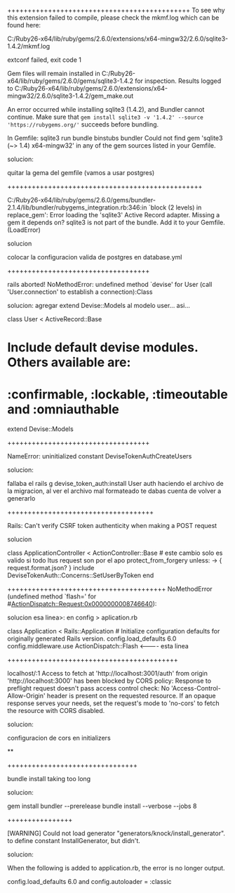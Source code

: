 
+++++++++++++++++++++++++++++++++++++++++++++
To see why this extension failed to compile, please check the mkmf.log which can
be found here:

C:/Ruby26-x64/lib/ruby/gems/2.6.0/extensions/x64-mingw32/2.6.0/sqlite3-1.4.2/mkmf.log

extconf failed, exit code 1

Gem files will remain installed in
C:/Ruby26-x64/lib/ruby/gems/2.6.0/gems/sqlite3-1.4.2 for inspection.
Results logged to
C:/Ruby26-x64/lib/ruby/gems/2.6.0/extensions/x64-mingw32/2.6.0/sqlite3-1.4.2/gem_make.out

An error occurred while installing sqlite3 (1.4.2), and Bundler cannot continue.
Make sure that `gem install sqlite3 -v '1.4.2' --source 'https://rubygems.org/'`
succeeds before bundling.

In Gemfile:
  sqlite3
         run  bundle binstubs bundler
Could not find gem 'sqlite3 (~> 1.4) x64-mingw32' in any of the gem sources
listed in your Gemfile.

solucion:

quitar la gema del gemfile (vamos a usar postgres)

++++++++++++++++++++++++++++++++++++++++++++++++

C:/Ruby26-x64/lib/ruby/gems/2.6.0/gems/bundler-2.1.4/lib/bundler/rubygems_integration.rb:346:in `block (2 levels) in replace_gem': Error loading the 'sqlite3' Active Record adapter. Missing a gem it depends on? sqlite3 is not part of the bundle. Add it to your Gemfile. (LoadError)
 

 solucion

 colocar la configuracion valida de postgres
 en database.yml

 +++++++++++++++++++++++++++++++++++

 rails aborted!
NoMethodError: undefined method `devise' for User (call 'User.connection' to establish a connection):Class

solucion:
 agregar   extend Devise::Models al modelo user... asi...

class User < ActiveRecord::Base
  # Include default devise modules. Others available are:
  # :confirmable, :lockable, :timeoutable and :omniauthable
  extend Devise::Models

  +++++++++++++++++++++++++++++++++++

NameError: uninitialized constant DeviseTokenAuthCreateUsers

solucion:

fallaba el 
rails g devise_token_auth:install User auth 
haciendo el archivo de la migracion, 
al ver el archivo mal formateado te dabas cuenta de volver a generarlo

++++++++++++++++++++++++++++++++++++

Rails: Can't verify CSRF token authenticity when making a POST request

solucion

class ApplicationController < ActionController::Base
        # este cambio solo es valido si todo ltus request son por el apo
        protect_from_forgery unless: -> { request.format.json? }
        include DeviseTokenAuth::Concerns::SetUserByToken
end

+++++++++++++++++++++++++++++++++++++++
NoMethodError (undefined method `flash=' for #<ActionDispatch::Request:0x0000000008746640>):

solucion
esa linea>: en config > aplication.rb


  class Application < Rails::Application
    # Initialize configuration defaults for originally generated Rails version.
    config.load_defaults 6.0
    config.middleware.use ActionDispatch::Flash <---- esta linea

++++++++++++++++++++++++++++++++++++++++++

localhost/:1 Access to fetch at 'http://localhost:3001/auth' from origin 'http://localhost:3000' has been blocked by CORS policy: Response to preflight request doesn't pass access control check: No 'Access-Control-Allow-Origin' header is present on the requested resource. If an opaque response serves your needs, set the request's mode to 'no-cors' to fetch the resource with CORS disabled.

solucion:

configuracion de cors en initializers 

**

++++++++++++++++++++++++++++++++

bundle install taking too long

solucion:

 gem install bundler --prerelease
 bundle install --verbose --jobs 8

++++++++++++++++

[WARNING] Could not load generator "generators/knock/install_generator". to define constant InstallGenerator, but didn't.

solucion:

When the following is added to application.rb, the error is no longer output.

config.load_defaults 6.0 and config.autoloader = :classic